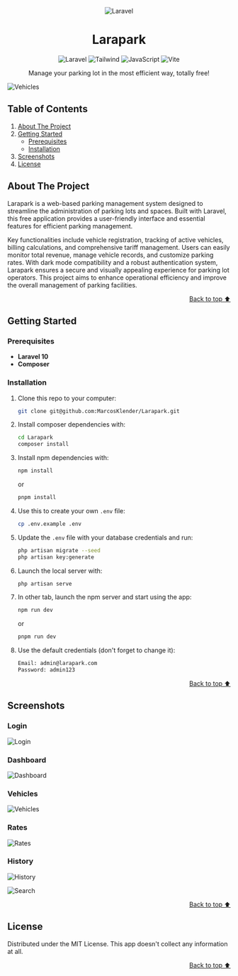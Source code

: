 <a id="readme-top"></a>

<div align="center">

![Laravel](https://upload.wikimedia.org/wikipedia/commons/thumb/9/9a/Laravel.svg/100px-Laravel.svg.png)

</div>

<h1 align="center">Larapark</h1>

<div align="center">

![Laravel](https://img.shields.io/badge/Laravel-FF2D20?style=for-the-badge&logo=laravel&logoColor=white)
![Tailwind](https://img.shields.io/badge/Tailwind_CSS-38B2AC?style=for-the-badge&logo=tailwind-css&logoColor=white)
![JavaScript](https://img.shields.io/badge/JavaScript-323330?style=for-the-badge&logo=javascript&logoColor=F7DF1E)
![Vite](https://img.shields.io/badge/Vite-B73BFE?style=for-the-badge&logo=vite&logoColor=FFD62E)

Manage your parking lot in the most efficient way, totally free!

</div>

![Vehicles](public/screenshots/Vehicles.jpg)


## Table of Contents

  <ol>
    <li>
      <a href="#about-the-project">About The Project</a>
    </li>
    <li>
      <a href="#getting-started">Getting Started</a>
      <ul>
        <li><a href="#prerequisites">Prerequisites</a></li>
        <li><a href="#installation">Installation</a></li>
      </ul>
    </li>
    <li><a href="#screenshots">Screenshots</a></li>
    <li><a href="#license">License</a></li>
  </ol>


## About The Project

Larapark is a web-based parking management system designed to streamline the administration of parking lots and spaces. Built with Laravel, this free application provides a user-friendly interface and essential features for efficient parking management.

Key functionalities include vehicle registration, tracking of active vehicles, billing calculations, and comprehensive tariff management. Users can easily monitor total revenue, manage vehicle records, and customize parking rates. With dark mode compatibility and a robust authentication system, Larapark ensures a secure and visually appealing experience for parking lot operators. This project aims to enhance operational efficiency and improve the overall management of parking facilities. 

<p align="right"><a href="#readme-top">Back to top ⬆️</a></p>


## Getting Started

### Prerequisites

- **Laravel 10**
- **Composer**

### Installation

1. Clone this repo to your computer:
   ```sh
   git clone git@github.com:MarcosKlender/Larapark.git
   ```
2. Install composer dependencies with:
   ```sh
   cd Larapark
   composer install
   ```
3. Install npm dependencies with:
   ```sh
   npm install
   ```
   or
   ```sh
   pnpm install
   ```
4. Use this to create your own `.env` file:
   ```sh
   cp .env.example .env
   ```
5. Update the `.env` file with your database credentials and run:
   ```sh
   php artisan migrate --seed
   php artisan key:generate
   ```
6. Launch the local server with:
   ```sh
   php artisan serve
   ```
7. In other tab, launch the npm server and start using the app:
   ```sh
   npm run dev
   ```
   or
   ```sh
   pnpm run dev
   ```
8. Use the default credentials (don't forget to change it):
   ```sh
   Email: admin@larapark.com
   Password: admin123
   ```

<p align="right"><a href="#readme-top">Back to top ⬆️</a></p>


## Screenshots

### Login
![Login](public/screenshots/Login.jpg)

### Dashboard
![Dashboard](public/screenshots/Dashboard.jpg)

### Vehicles
![Vehicles](public/screenshots/Vehicles.jpg)

### Rates
![Rates](public/screenshots/Rates.jpg)

### History
![History](public/screenshots/History.jpg)

![Search](public/screenshots/Search.jpg)

<p align="right"><a href="#readme-top">Back to top ⬆️</a></p>


## License

Distributed under the MIT License. This app doesn't collect any information at all.

<p align="right"><a href="#readme-top">Back to top ⬆️</a></p>
